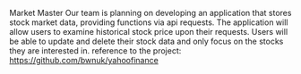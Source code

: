 Market Master
Our team is planning on developing an application that stores stock market data, providing functions via api requests. The application will allow users to examine historical stock price upon their requests. Users will be able to update and delete their stock data and only focus on the stocks they are interested in. 
reference to the project: https://github.com/bwnuk/yahoofinance

